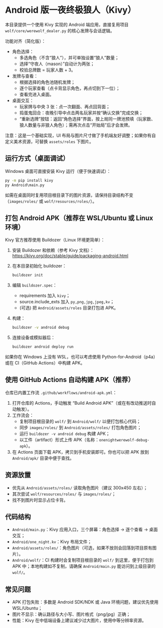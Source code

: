 # Android 版一夜终极狼人（Kivy）

本目录提供一个使用 Kivy 实现的 Android 端应用，直接复用项目 `wolf/core/werewolf_dealer.py` 的核心发牌与会话逻辑。

功能对齐（简化版）：

- 角色选择：
  - 多选角色（不含“狼人”），并可单独设置“狼人”数量；
  - 选择“守夜人（mason）”自动计为两张；
  - 校验总牌数 = 玩家人数 + 3。
- 发牌与查看：
  - 根据选择的角色池随机发牌；
  - 逐个玩家查看（点卡背显示角色，再点切到下一位）；
  - 查看完进入桌面。
- 桌面交互：
  - 玩家牌与中央 3 张：点一次翻面、再点回背面；
  - 捣蛋鬼回合：夜晚引导中点击两名玩家并按“确认交换”完成交换；
  - “重新选牌”按钮：返回“角色选择”界面，按上局同一牌池预填（玩家数、狼人数量与非狼人角色）；需再次点击“开始局”后才会发牌。

注意：这是一个基础实现，UI 布局与图片尺寸做了手机端友好调整；如果你有自定义美术资源，可替换 `assets/roles` 下图片。

## 运行方式（桌面调试）

Windows 桌面可直接安装 Kivy 运行（便于快速调试）：

```cmd
py -m pip install kivy
py Android\main.py
```

如需在桌面同时复用项目根目录下的图片资源，请保持目录结构不变（`images/roles/` 或 `wolf/resources/roles/`）。

## 打包 Android APK（推荐在 WSL/Ubuntu 或 Linux 环境）

Kivy 官方推荐使用 Buildozer（Linux 环境更简单）：

1. 安装 Buildozer 和依赖（参考 Kivy 文档）：
   <https://kivy.org/doc/stable/guide/packaging-android.html>
2. 在本目录初始化 buildozer：

   ```bash
   buildozer init
   ```

3. 编辑 `buildozer.spec`：
   - requirements 加入 `kivy`；
   - source.include_exts 加入 `py,png,jpg,jpeg,kv`；
   - (可选) 把 `Android/assets/roles` 目录打包进 APK。
4. 构建：

   ```bash
   buildozer -v android debug
   ```

5. 连接设备或模拟器后：

   ```bash
   buildozer android deploy run
   ```

如果你在 Windows 上没有 WSL，也可以考虑使用 Python-for-Android（p4a）或在 CI（GitHub Actions）中构建 APK。

## 使用 GitHub Actions 自动构建 APK（推荐）

仓库已内置工作流 `.github/workflows/android-apk.yml`：

1. 打开仓库的 Actions，手动触发 “Build Android APK”（或在有改动推送时自动触发）。
2. 工作流会：
   - 复制项目根目录的 `wolf/` 到 `Android/wolf/` 以便打包核心代码；
   - 同步 `images/roles/` 到 `Android/assets/roles/` 打包角色图片；
   - 运行 `buildozer -v android debug` 构建 APK；
   - 以工件（artifact）形式上传 APK（名称：`onenightwerewolf-debug-apk`）。
3. 在 Actions 页面下载 APK，拷贝到手机安装即可。你也可以把 APK 放到 `Android/apk/` 目录中便于查找。

## 资源放置

- 优先从 `Android/assets/roles/` 读取角色图片（建议 300x450 左右）；
- 其次尝试 `wolf/resources/roles/` 与 `images/roles/`；
- 找不到图片时显示占位卡背。

## 代码结构

- `Android/main.py`：Kivy 应用入口，三个屏幕：角色选择 -> 逐个查看 -> 桌面交互；
- `Android/one_night.kv`：Kivy 布局文件；
- `Android/assets/roles/`：角色图片（可选，如果不放则会回落到项目原有图片）。
- `Android/wolf/`：CI 构建时会复制项目根目录的 `wolf/` 到这里，便于打包到 APK 中；本地构建如不复制，请确保 `Android/main.py` 能访问到上级目录的 `wolf/`。

## 常见问题

- APK 打包失败：多数是 Android SDK/NDK 或 Java 环境问题，建议优先使用 WSL/Ubuntu；
- 图片不显示：确认路径与大小写、图片格式（png/jpg）正确；
- 性能：Kivy 在中低端设备上建议减少过大图片，使用中等分辨率资源。
